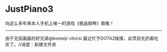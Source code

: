 # JustPiano3  
向这么多年来本人手机上唯一的游戏《极品钢琴》致敬！  
  
----  
  
由于无偿画画的好兄弟@komeiji-vitorsi 最近忙于DOTA2挨揍，此项目先扔着吃灰了。//进度：新建文件夹
